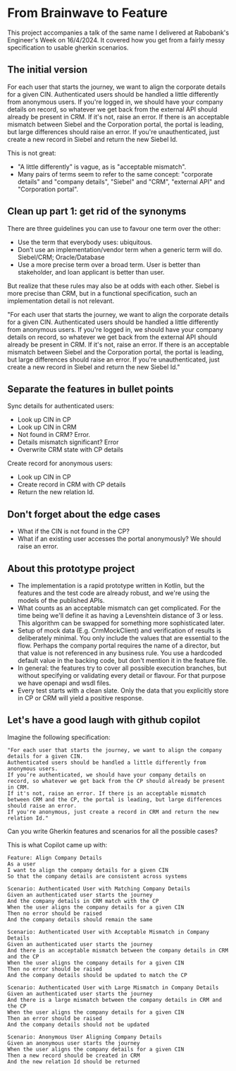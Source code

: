 # From Brainwave to Feature

This project accompanies a talk of the same name I delivered at Rabobank's Engineer's Week on 16/4/2024.
It covered how you get from a fairly messy specification to usable gherkin scenarios.

## The initial version
For each user that starts the journey, we want to align the corporate details for a given CIN. Authenticated users should be handled a little differently from anonymous users. If you're logged in, we should have your company details on record, so whatever we get back from the external API should already be present in CRM. If it's not, raise an error. If there is an acceptable mismatch between Siebel and the Corporation portal, the portal is leading, but large differences should raise an error. If you're unauthenticated, just create a new record in Siebel and return the new Siebel Id.

This is not great:
* "A little differently" is vague, as is "acceptable mismatch".
* Many pairs of terms seem to refer to the same concept: "corporate details" and "company details", "Siebel" and "CRM", "external API" and "Corporation portal".

## Clean up part 1: get rid of the synonyms

There are three guidelines you can use to favour one term over the other:
* Use the term that everybody uses: ubiquitous.
* Don’t use an implementation/vendor term when a generic term will do. Siebel/CRM; Oracle/Database
* Use a more precise term over a broad term. User is better than stakeholder, and loan applicant is better than user.

But realize that these rules may also be at odds with each other. Siebel is more precise than CRM, but in a functional specification, such an implementation detail is not relevant.

"For each user that starts the journey, we want to align the corporate details for a given CIN. Authenticated users should be handled a little differently from anonymous users. If you're logged in, we should have your company details on record, so whatever we get back from the external API should already be present in CRM. If it's not, raise an error. If there is an acceptable mismatch between Siebel and the Corporation portal, the portal is leading, but large differences should raise an error. If you're unauthenticated, just create a new record in Siebel and return the new Siebel Id."

## Separate the features in bullet points
Sync details for authenticated users:
* Look up CIN in CP
* Look up CIN in CRM
* Not found in CRM? Error.
* Details mismatch significant? Error
* Overwrite CRM state with CP details

Create record for anonymous users:
* Look up CIN in CP
* Create record in CRM with CP details
* Return the new relation Id.

## Don't forget about the edge cases
* What if the CIN is not found in the CP?
* What if an existing user accesses the portal anonymously? We should raise an error.

## About this prototype project

* The implementation is a rapid prototype written in Kotlin, but the features and the test code are already robust, and we're using the models of the published APIs.
* What counts as an acceptable mismatch can get complicated. For the time being we'll define it as having a Levenshtein distance of 3 or less. This algorithm can be swapped for something more sophisticated later.
* Setup of mock data (E.g. CrmMockClient) and verification of results is deliberately minimal. You only include the values that are essential to the flow. Perhaps the company portal requires the name of a director, but that value is not referenced in any business rule. You use a hardcoded default value in the backing code, but don't mention it in the feature file. 
* In general: the features try to cover all possible execution branches, but without specifying or validating every detail or flavour. For that purpose we have openapi and wsdl files. 
* Every test starts with a clean slate. Only the data that you explicitly store in CP or CRM will yield a positive response. 

## Let's have a good laugh with github copilot

Imagine the following specification:
```text
"For each user that starts the journey, we want to align the company details for a given CIN.
Authenticated users should be handled a little differently from anonymous users. 
If you’re authenticated, we should have your company details on record, so whatever we get back from the CP should already be present in CRM.
If it's not, raise an error. If there is an acceptable mismatch between CRM and the CP, the portal is leading, but large differences should raise an error.
If you're anonymous, just create a record in CRM and return the new relation Id."
```

Can you write Gherkin features and scenarios for all the possible cases?

This is what Copilot came up with:

```gherkin 
Feature: Align Company Details
As a user
I want to align the company details for a given CIN
So that the company details are consistent across systems

Scenario: Authenticated User with Matching Company Details
Given an authenticated user starts the journey
And the company details in CRM match with the CP
When the user aligns the company details for a given CIN
Then no error should be raised
And the company details should remain the same

Scenario: Authenticated User with Acceptable Mismatch in Company Details
Given an authenticated user starts the journey
And there is an acceptable mismatch between the company details in CRM and the CP
When the user aligns the company details for a given CIN
Then no error should be raised
And the company details should be updated to match the CP

Scenario: Authenticated User with Large Mismatch in Company Details
Given an authenticated user starts the journey
And there is a large mismatch between the company details in CRM and the CP
When the user aligns the company details for a given CIN
Then an error should be raised
And the company details should not be updated

Scenario: Anonymous User Aligning Company Details
Given an anonymous user starts the journey
When the user aligns the company details for a given CIN
Then a new record should be created in CRM
And the new relation Id should be returned
```
